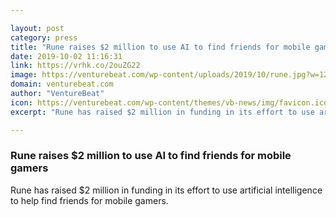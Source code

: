 ```yaml
---

layout: post
category: press
title: "Rune raises $2 million to use AI to find friends for mobile gamers"
date: 2019-10-02 11:16:31
link: https://vrhk.co/2ouZG22
image: https://venturebeat.com/wp-content/uploads/2019/10/rune.jpg?w=1200&strip=all
domain: venturebeat.com
author: "VentureBeat"
icon: https://venturebeat.com/wp-content/themes/vb-news/img/favicon.ico
excerpt: "Rune has raised $2 million in funding in its effort to use artificial intelligence to help find friends for mobile gamers."

---
```


### Rune raises $2 million to use AI to find friends for mobile gamers

Rune has raised $2 million in funding in its effort to use artificial intelligence to help find friends for mobile gamers.